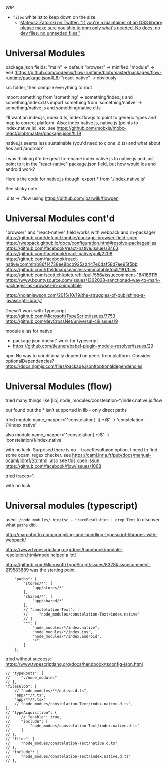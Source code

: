 _WIP_

- `files` whitelist to keep down on the size
  - [Mateusz Zatorski on Twitter: "If you're a maintainer of an OSS library please make sure you ship to npm only what's needed. No docs, no dev files, no unneeded files."](https://twitter.com/matzatorski/status/832926885277532160)

# Universal Modules
package.json fields:
"main" -> default
"browser" -> minified
"module" -> es6
(https://github.com/codemix/flow-runtime/blob/master/packages/flow-runtime/package.json#L8)
"react-native" -> obviously

src folder, then compile everything to root

import something from 'something' -> something/index.js and something/index.d.ts
import something from 'something/naitve' -> something/native.js and something/native.d.ts

I'll want an index.js, index.d.ts, index.flow.js to point to generic types and map to correct platform.
Also: index.native.js, native.js (points to index.native.js), etc.
see https://github.com/mobxjs/mobx-react/blob/master/package.json#L19

native.js seems less sustainable (you'd need to clone .d.ts) and what about /ios and /android?

I was thinking it'd be great to rename index.native.js to native.js and just point to it in the "react-native" package.json field, but how would ios and android work?

Here's the code for native.js though:
export * from './index.native.js'

See sticky note.

.d.ts -> .flow using https://github.com/joarwilk/flowgen

# Universal Modules cont'd
"browser" and "react-native" field works with webpack and rn-packager
https://github.com/defunctzombie/package-browser-field-spec
https://webpack.github.io/docs/configuration.html#resolve-packagealias
https://github.com/facebook/react-native/issues/3463
https://github.com/facebook/react-native/pull/2208
https://github.com/facebook/react-native/commit/b86f14738ee8bcb925ad447e0daf58d7ee95f5bb
https://github.com/rtfeldman/seamless-immutable/pull/181/files
https://github.com/scottjehl/picturefill/pull/556#issuecomment-184186115
https://www.bountysource.com/issues/1362028-sanctioned-way-to-mark-packages-as-browser-in-compatible

https://nolanlawson.com/2015/10/19/the-struggles-of-publishing-a-javascript-library/


Doesn't work with Typescript
https://github.com/Microsoft/TypeScript/issues/7753
https://github.com/devCrossNet/universal-cli/issues/9


module alias for native
- package.json doesnt' work for typescript
- https://github.com/tleunen/babel-plugin-module-resolver/issues/29

npm
No way to conditionally depend on peers from platform. Consider optionalDependencies?
https://docs.npmjs.com/files/package.json#optionaldependencies


# Universal Modules (flow)
tried many things like
[lib]
node_modules/constelation-*/index.native.js.flow

but found out the * isn't supported in lib - only direct paths

tried
module.name_mapper='^constelation[-]\(.*\)$' -> 'constelation-\1\/index.native'

also
module.name_mapper='^constelation\(.*\)$' -> 'constelation\1/index.native'

with no luck. Surprised there is no --traceResoltuion option. I need to find some ocaml regex checker. see https://caml.inria.fr/pub/docs/manual-ocaml/libref/Str.html. also see this open issue https://github.com/facebook/flow/issues/1068

tried
traces=1

with no luck

# Universal modules (typescript)
used `./node_modules/.bin/tsc --traceResolution | grep Text` to discover what `paths` did.

http://marcobotto.com/compiling-and-bundling-typescript-libraries-with-webpack/

https://www.typescriptlang.org/docs/handbook/module-resolution.html#node helped a lot!

https://github.com/Microsoft/TypeScript/issues/8328#issuecomment-219583889 was the starting point

        "paths": {
            "stores/*": [
                "app/stores/*"
            ],
            "shared/*": [
                "app/shared/*"
            ],
            // "constelation-Text": [
            //     "node_modules/constelation-Text/index.native"
            // ]
            "*": [
                "node_modules/*/index.native",
                "node_modules/*/index.ios",
                "node_modules/*/index.android",
                "*"
            ]
        },

tried without success:
https://www.typescriptlang.org/docs/handbook/tsconfig-json.html

    // "typeRoots": [
    //     "./node_modules"
    // ],
    "filesGlob": [
        // "node_modules/**/native.d.ts",
        "app/**/*.ts",
        "app/**/*.tsx"
        // "node_modues/constelation-Text/index.native.d.ts",
    ],
    // "typeAcquisition": {
    //     // "enable": true,
    //     "include": [
    //         "node_modues/constelation-Text/index.native.d.ts"
    //     ]
    // },
    // "files": [
    //     "node_modues/constelation-Text/native.d.ts"
    // ],
    // "include": [
    //     "node_modues/constelation-Text/index.native.d.ts"
    // ],
